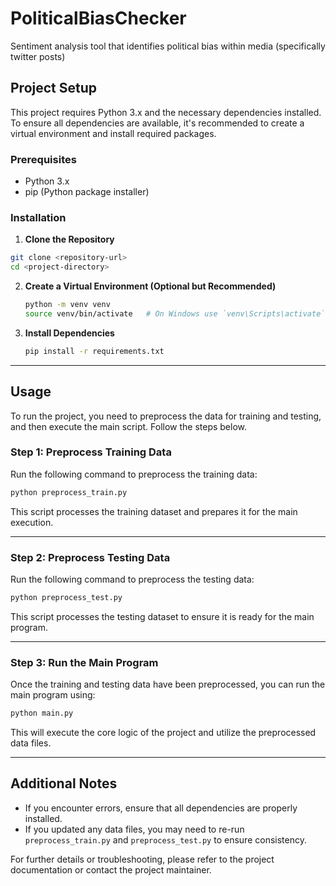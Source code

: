 # PoliticalBiasChecker
Sentiment analysis tool that identifies political bias within media (specifically twitter posts)

## Project Setup

This project requires Python 3.x and the necessary dependencies installed. To ensure all dependencies are available, it's recommended to create a virtual environment and install required packages.

### Prerequisites

- Python 3.x
- pip (Python package installer)

### Installation

1. **Clone the Repository**

```bash
git clone <repository-url>
cd <project-directory>
```

2. **Create a Virtual Environment (Optional but Recommended)**

   ```bash
   python -m venv venv
   source venv/bin/activate   # On Windows use `venv\Scripts\activate`
   ```

3. **Install Dependencies**

   ```bash
   pip install -r requirements.txt
   ```

---

## Usage

To run the project, you need to preprocess the data for training and testing, and then execute the main script. Follow the steps below.

### Step 1: Preprocess Training Data

Run the following command to preprocess the training data:

```bash
python preprocess_train.py
```

This script processes the training dataset and prepares it for the main execution.

---

### Step 2: Preprocess Testing Data

Run the following command to preprocess the testing data:

```bash
python preprocess_test.py
```

This script processes the testing dataset to ensure it is ready for the main program.

---

### Step 3: Run the Main Program

Once the training and testing data have been preprocessed, you can run the main program using:

```bash
python main.py
```

This will execute the core logic of the project and utilize the preprocessed data files.

---

## Additional Notes

- If you encounter errors, ensure that all dependencies are properly installed.
- If you updated any data files, you may need to re-run `preprocess_train.py` and `preprocess_test.py` to ensure consistency.

For further details or troubleshooting, please refer to the project documentation or contact the project maintainer.

